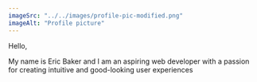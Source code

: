```yaml
---
imageSrc: "../../images/profile-pic-modified.png"
imageAlt: "Profile picture"
---
```


Hello,

My name is Eric Baker and I am an aspiring web developer with a passion for creating intuitive and good-looking user experiences
